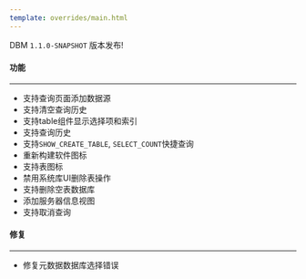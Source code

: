 ```yaml
---
template: overrides/main.html
---
```


DBM `1.1.0-SNAPSHOT` 版本发布!

#### 功能
---

- 支持查询页面添加数据源
- 支持清空查询历史
- 支持table组件显示选择项和索引
- 支持查询历史
- 支持`SHOW_CREATE_TABLE`, `SELECT_COUNT`快捷查询
- 重新构建软件图标
- 支持表图标
- 禁用系统库UI删除表操作
- 支持删除空表数据库
- 添加服务器信息视图
- 支持取消查询

#### 修复
---

- 修复元数据数据库选择错误

